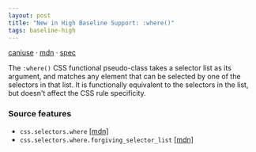 ```yaml
---
layout: post
title: "New in High Baseline Support: :where()"
tags: baseline-high
---
```


[caniuse](https://caniuse.com/?search=where) · [mdn](https://developer.mozilla.org/en-US/search?q=:where()) · [spec](https://drafts.csswg.org/selectors-4/#zero-matches)

The `:where()` CSS functional pseudo-class takes a selector list as its argument, and matches any element that can be selected by one of the selectors in that list. It is functionally equivalent to the selectors in the list, but doesn't affect the CSS rule specificity.

### Source features

- ``css.selectors.where`` [[mdn]](https://developer.mozilla.org/en-US/search?q=css.selectors.where)
- ``css.selectors.where.forgiving_selector_list`` [[mdn]](https://developer.mozilla.org/en-US/search?q=css.selectors.where.forgiving_selector_list)
